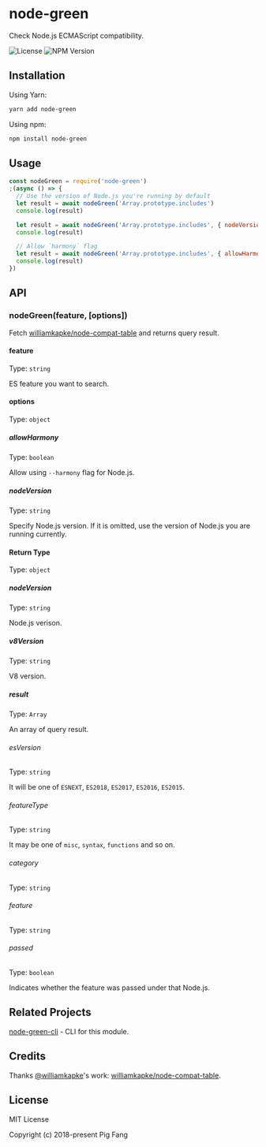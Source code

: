 # node-green

Check Node.js ECMAScript compatibility.

![License](https://flat.badgen.net/github/license/g-plane/node-green)
![NPM Version](https://flat.badgen.net/npm/v/node-green)

## Installation

Using Yarn:

```bash
yarn add node-green
```

Using npm:

```bash
npm install node-green
```

## Usage

```javascript
const nodeGreen = require('node-green')
;(async () => {
  // Use the version of Node.js you're running by default
  let result = await nodeGreen('Array.prototype.includes')
  console.log(result)

  let result = await nodeGreen('Array.prototype.includes', { nodeVersion: '6.4.0' })
  console.log(result)

  // Allow `harmony` flag
  let result = await nodeGreen('Array.prototype.includes', { allowHarmony: true })
  console.log(result)
})
```

## API

### nodeGreen(feature, [options])

Fetch [williamkapke/node-compat-table](https://github.com/williamkapke/node-compat-table)
and returns query result.

#### feature

Type: `string`

ES feature you want to search.

#### options

Type: `object`

##### allowHarmony

Type: `boolean`

Allow using `--harmony` flag for Node.js.

##### nodeVersion

Type: `string`

Specify Node.js version.
If it is omitted, use the version of Node.js you are running currently.

#### Return Type

Type: `object`

##### nodeVersion

Type: `string`

Node.js verison.

##### v8Version

Type: `string`

V8 version.

##### result

Type: `Array`

An array of query result.

###### esVersion

Type: `string`

It will be one of `ESNEXT`, `ES2018`, `ES2017`, `ES2016`, `ES2015`.

###### featureType

Type: `string`

It may be one of `misc`, `syntax`, `functions` and so on.

###### category

Type: `string`

###### feature

Type: `string`

###### passed

Type: `boolean`

Indicates whether the feature was passed under that Node.js.

## Related Projects

[node-green-cli](https://github.com/g-plane/node-green-cli) - CLI for this module.

## Credits

Thanks [@williamkapke](https://github.com/williamkapke)'s work:
[williamkapke/node-compat-table](https://github.com/williamkapke/node-compat-table).

## License

MIT License

Copyright (c) 2018-present Pig Fang
